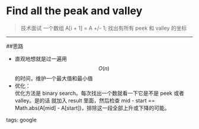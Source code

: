 # Find all the peak and valley

> 技术面试 一个数组 A[i + 1] = A +/- 1; 找出有所有 peek 和 valley 的坐标

------------
##思路
* 直观地想就是过一遍用 $$ O(n) $$ 的时间，维护一个最大值和最小值
* 优化：  
优化方法是 binary search。每次找出一个数就看一下它是不是 peek 或者 valley。是的话 就加入 result 里面，然后检查 mid - start == Math.abs(A[mid] - A[start])，排除这一段全部上升或下降的可能。

tags: google